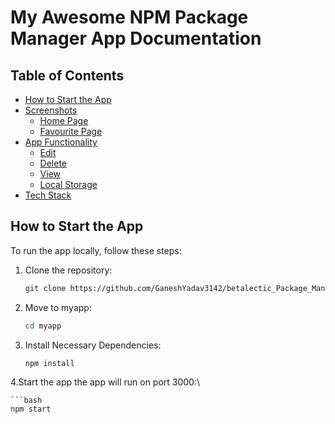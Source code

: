 # My Awesome NPM Package Manager App Documentation

## Table of Contents

- [How to Start the App](#how-to-start-the-app)
- [Screenshots](#screenshots)
  - [Home Page](#home-page)
  - [Favourite Page](#favourite-page)
- [App Functionality](#app-functionality)
  - [Edit](#edit)
  - [Delete](#delete)
  - [View](#view)
  - [Local Storage](#local-storage)
- [Tech Stack](#tech-stack)

## How to Start the App

To run the app locally, follow these steps:

1. Clone the repository:

   ```bash
   git clone https://github.com/GaneshYadav3142/betalectic_Package_Manager_App.git

2. Move to myapp: 
   
   ```bash
   cd myapp

3. Install Necessary Dependencies: 

    ```bash
   npm install

4.Start the app the app will run on port 3000:\

    ```bash
    npm start
    
   

